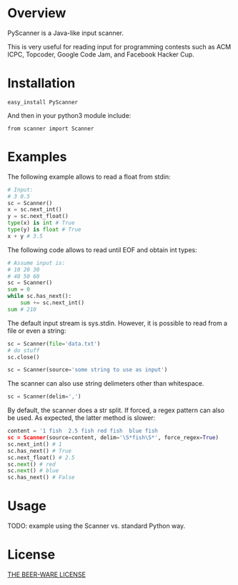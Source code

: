 
# Overview

PyScanner is a Java-like input scanner.

This is very useful for reading input for programming contests such as ACM ICPC, Topcoder, Google Code Jam, and Facebook Hacker Cup.
# Installation

    easy_install PyScanner

And then in your python3 module include:

    from scanner import Scanner
# Examples

The following example allows to read a float from stdin:
```python
# Input:
# 3 0.5
sc = Scanner()
x = sc.next_int()
y = sc.next_float()
type(x) is int # True
type(y) is float # True
x + y # 3.5
```

The following code allows to read until EOF and obtain int types:
```python
# Assume input is:
# 10 20 30
# 40 50 60
sc = Scanner()
sum = 0
while sc.has_next():
    sum += sc.next_int()
sum # 210
```

The default input stream is sys.stdin. However, it is possible to read from a file or even a string:
```python
sc = Scanner(file='data.txt')
# do stuff
sc.close()
```

```python
sc = Scanner(source='some string to use as input')
```

The scanner can also use string delimeters other than whitespace.
```python
sc = Scanner(delim=',')
```

By default, the scanner does a str split. If forced, a regex pattern can also be used. As expected, the latter method is slower:
```python
content = '1 fish  2.5 fish red fish  blue fish
sc = Scanner(source=content, delim='\S*fish\S*', force_regex=True)
sc.next_int() # 1
sc.has_next() # True
sc.next_float() # 2.5
sc.next() # red
sc.next() # blue
sc.has_next() # False
```
# Usage
TODO: example using the Scanner vs. standard Python way.
# License

[THE BEER-WARE LICENSE](https://tldrlegal.com/license/beerware-license)
    
